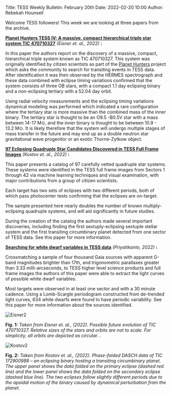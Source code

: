 Title: TESS Weekly Bulletin: February 20th 
Date: 2022-02-20 10:00
Author: Rebekah Hounsell


Welcome TESS followers!
This week we are looking at three papers from the archive.

**[Planet Hunters TESS IV: A massive, compact hierarchical triple star system TIC 470710327](https://arxiv.org/abs/2202.06964)** *(Eisner et. al., 2022)* **:**

In this paper the authors report on the discovery of a massive, compact, hierarchical triple system known as TIC 470710327. This system was originally identified by citizen scientists as part of the [Planet Hunters](https://www.zooniverse.org/projects/nora-dot-eisner/planet-hunters-tess) project which asks the community to search for transiting events in TESS data. After identification it was then observed by the HERMES spectrograph and these data combined with eclipse timing variations confirmed that the system consists of three OB stars, with a compact 1.1 day eclipsing binary and a non-eclipsing tertiary with a 52.04 day orbit. 

Using radial velocity measurements and the eclipsing timing variations dynamical modeling was performed which indicated a rare configuration where the tertiary star is more massive than the combined mass of the inner binary. The tertiary star is thought to be an O9.5 -B0.5V star with a mass between 14-17 M⊙, and the inner binary is thought to be between 10.9 - 13.2 M⊙. It is likely therefore that the system will undergo multiple stages of mass transfer in the future and may end up as a double neutron star gravitational wave progenitor or an exotic Thorne-Zytkow object.

**[97 Eclipsing Quadruple Star Candidates Discovered in TESS Full Frame Images](https://arxiv.org/abs/2202.05790)** *(Kostov et. al.,  2022)* **:**

This paper presents a catalog of 97 carefully vetted quadruple star systems. These systems were identified in the TESS full frame images from Sectors 1 through 42 via machine learning techniques and visual examination, with major contributions from a group of citizen scientists. 

Each target has two sets of eclipses with two different periods,  both of which pass photocenter tests confirming that the eclipses are on-target. 

The sample presented here nearly doubles the number of known multiply-eclipsing quadruple systems, and will aid significantly in future studies. 

During the creation of the catalog the authors made several important discoveries, including finding the first sextuply-eclipsing sextuple stellar system and the first transiting circumbinary planet detected from one sector of TESS data. See this paper for more information.

**[Searching for white dwarf variables in TESS data](https://arxiv.org/abs/2202.03895)** *(Priyatikanto, 2022)* **:**

Crossmatching a sample of four thousand Gaia sources with apparent G-band magnitudes brighter than 17th, and trigonometric parallaxes greater than 3.33 milli-arcseconds, to TESS higher level science products and full frame images the authors of this paper were able to extract the light curves of possible white dwarf variables. 

Most targets were observed in at least one sector and with a 30 minute cadence. Using a Lomb-Scargle periodogram constructed from de-trended light curves, 634 white dwarfs were found to have periodic variability. See this paper for more information about the sources identified. 
 
![Eisner2](images/Eisner2.png)

**Fig. 1:** *Taken from Eisner et. al., (2022). Possible future evolution of TIC 470710327. Relative sizes of the stars and orbits are not to scale. For simplicity, all orbits are depicted as circular. .*

![Kostov2](images/Kostov2.png)

**Fig. 2:** *Taken from Kostov et. al., (2022). Phase-folded DASCH data of TIC 172900988 – an eclipsing binary hosting a transiting circumbinary planet. The upper panel shows the data folded on the primary eclipse (dashed red line) and the lower panel shows the data folded on the secondary eclipse (dashed blue line). The two eclipses follow slightly different periods due to the apsidal motion of the binary caused by dynamical perturbation from the planet.*
